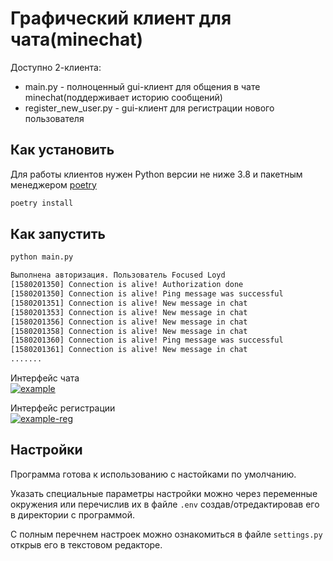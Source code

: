 ﻿# Графический клиент для чата(minechat)
Доступно 2-клиента:
 * main.py - полноценный gui-клиент для общения в чате minechat(поддерживает историю сообщений)
 * register_new_user.py - gui-клиент для регистрации нового пользователя


## Как установить

Для работы клиентов нужен Python версии не ниже 3.8 и пакетным менеджером [poetry](https://python-poetry.org/docs/)

```bash
poetry install
```

## Как запустить

```bash
python main.py

Выполнена авторизация. Пользователь Focused Loyd
[1580201350] Connection is alive! Authorization done
[1580201350] Connection is alive! Ping message was successful
[1580201351] Connection is alive! New message in chat
[1580201353] Connection is alive! New message in chat
[1580201356] Connection is alive! New message in chat
[1580201358] Connection is alive! New message in chat
[1580201360] Connection is alive! Ping message was successful
[1580201361] Connection is alive! New message in chat
.......
```
Интерфейс чата<br>
<a href="https://ibb.co/XZnKnDy"><img src="https://i.ibb.co/PZ2P2MT/example.png" alt="example" border="0"></a>

Интерфейс регистрации<br>
<a href="https://imgbb.com/"><img src="https://i.ibb.co/XpNr4Zh/example-reg.png" alt="example-reg" border="0"></a>

## Настройки
Программа готова к использованию с настойками по умолчанию.

Указать специальные параметры настройки можно через переменные окружения или перечислив их в файле `.env` создав/отредактировав его в директории с программой.

С полным перечнем настроек можно ознакомиться в файле `settings.py` открыв его в текстовом редакторе.  